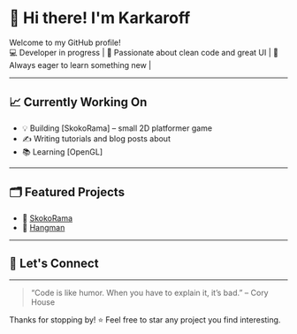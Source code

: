 # 👋 Hi there! I'm Karkaroff

Welcome to my GitHub profile!  
💻 Developer in progress | 
🎨 Passionate about clean code and great UI | 
🚀 Always eager to learn something new |

---

## 📈 Currently Working On

- 💡 Building [SkokoRama] – small 2D platformer game
- ✍️ Writing tutorials and blog posts about
- 📚 Learning [OpenGL]

---

## 🗂️ Featured Projects

- 🔧 [SkokoRama](https://github.com/Karkar0ff/SkokoRama-1.0) 
- 🎨 [Hangman](https://github.com/Karkar0ff/Igra-vjesala) 

---
## 🤝 Let's Connect
---

> “Code is like humor. When you have to explain it, it’s bad.” – Cory House

Thanks for stopping by! ⭐ Feel free to star any project you find interesting.
